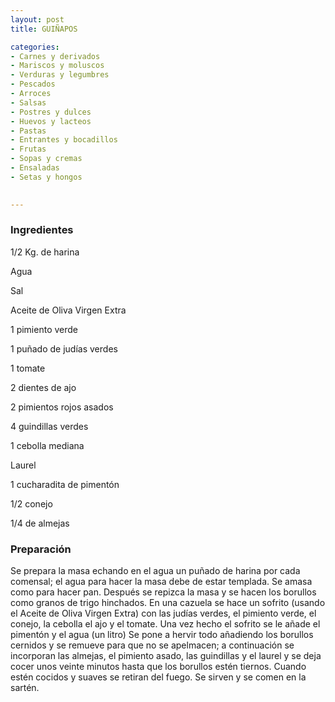 ```yaml
---
layout: post
title: GUIÑAPOS

categories:
- Carnes y derivados
- Mariscos y moluscos
- Verduras y legumbres
- Pescados
- Arroces
- Salsas
- Postres y dulces
- Huevos y lacteos
- Pastas
- Entrantes y bocadillos
- Frutas
- Sopas y cremas
- Ensaladas
- Setas y hongos
 

---
```


<h3>Ingredientes</h3>

1/2 Kg. de harina

Agua

Sal

Aceite de Oliva Virgen Extra

1 pimiento verde

1 puñado de judías verdes

1 tomate

2 dientes de ajo

2 pimientos rojos asados

4 guindillas verdes

1 cebolla mediana

Laurel

1 cucharadita de pimentón

1/2 conejo

1/4 de almejas

<h3>Preparación</h3>

Se prepara la masa echando en el agua un puñado de harina por cada comensal; el agua para hacer la masa debe de estar templada. Se amasa como para hacer pan. Después se repizca la masa y se hacen los borullos como granos de trigo hinchados. En una cazuela se hace un sofrito (usando el Aceite de Oliva Virgen Extra) con las judías verdes, el pimiento verde, el conejo, la cebolla el ajo y el tomate. Una vez hecho el sofrito se le añade el pimentón y el agua (un litro) Se pone a hervir todo añadiendo los borullos cernidos y se remueve para que no se apelmacen; a continuación se incorporan las almejas, el pimiento asado, las guindillas y el laurel y se deja cocer unos veinte minutos hasta que los borullos estén tiernos. Cuando estén cocidos y suaves se retiran del fuego. Se sirven y se comen en la sartén.

